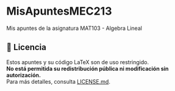 # MisApuntesMEC213
Mis apuntes de la asignatura MAT103 - Algebra Lineal
## 📜 Licencia  
Estos apuntes y su código LaTeX son de uso restringido.  
**No está permitida su redistribución pública ni modificación sin autorización.**  
Para más detalles, consulta [LICENSE.md](LICENSE.md).  